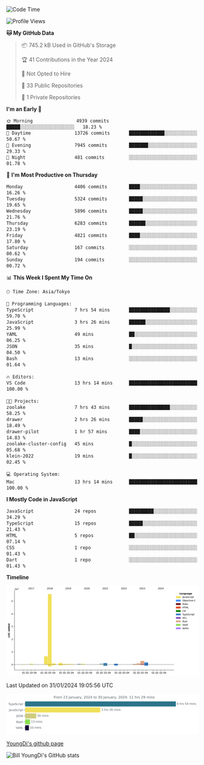 <!--START_SECTION:waka-->
![Code Time](http://img.shields.io/badge/Code%20Time-349%20hrs%2056%20mins-blue)

![Profile Views](http://img.shields.io/badge/Profile%20Views-0-blue)

**🐱 My GitHub Data** 

> 📦 745.2 kB Used in GitHub's Storage 
 > 
> 🏆 41 Contributions in the Year 2024
 > 
> 🚫 Not Opted to Hire
 > 
> 📜 33 Public Repositories 
 > 
> 🔑 1 Private Repositories 
 > 
**I'm an Early 🐤** 

```text
🌞 Morning                4939 commits        █████░░░░░░░░░░░░░░░░░░░░   18.23 % 
🌆 Daytime                13726 commits       █████████████░░░░░░░░░░░░   50.67 % 
🌃 Evening                7945 commits        ███████░░░░░░░░░░░░░░░░░░   29.33 % 
🌙 Night                  481 commits         ░░░░░░░░░░░░░░░░░░░░░░░░░   01.78 % 
```
📅 **I'm Most Productive on Thursday** 

```text
Monday                   4406 commits        ████░░░░░░░░░░░░░░░░░░░░░   16.26 % 
Tuesday                  5324 commits        █████░░░░░░░░░░░░░░░░░░░░   19.65 % 
Wednesday                5896 commits        █████░░░░░░░░░░░░░░░░░░░░   21.76 % 
Thursday                 6283 commits        ██████░░░░░░░░░░░░░░░░░░░   23.19 % 
Friday                   4821 commits        ████░░░░░░░░░░░░░░░░░░░░░   17.80 % 
Saturday                 167 commits         ░░░░░░░░░░░░░░░░░░░░░░░░░   00.62 % 
Sunday                   194 commits         ░░░░░░░░░░░░░░░░░░░░░░░░░   00.72 % 
```


📊 **This Week I Spent My Time On** 

```text
🕑︎ Time Zone: Asia/Tokyo

💬 Programming Languages: 
TypeScript               7 hrs 54 mins       ███████████████░░░░░░░░░░   59.70 % 
JavaScript               3 hrs 26 mins       ██████░░░░░░░░░░░░░░░░░░░   25.99 % 
YAML                     49 mins             ██░░░░░░░░░░░░░░░░░░░░░░░   06.25 % 
JSON                     35 mins             █░░░░░░░░░░░░░░░░░░░░░░░░   04.50 % 
Bash                     13 mins             ░░░░░░░░░░░░░░░░░░░░░░░░░   01.64 % 

🔥 Editors: 
VS Code                  13 hrs 14 mins      █████████████████████████   100.00 % 

🐱‍💻 Projects: 
zoolake                  7 hrs 43 mins       ███████████████░░░░░░░░░░   58.25 % 
drawer                   2 hrs 26 mins       █████░░░░░░░░░░░░░░░░░░░░   18.49 % 
drawer-pilot             1 hr 57 mins        ████░░░░░░░░░░░░░░░░░░░░░   14.83 % 
zoolake-cluster-config   45 mins             █░░░░░░░░░░░░░░░░░░░░░░░░   05.68 % 
klein-2022               19 mins             █░░░░░░░░░░░░░░░░░░░░░░░░   02.45 % 

💻 Operating System: 
Mac                      13 hrs 14 mins      █████████████████████████   100.00 % 
```

**I Mostly Code in JavaScript** 

```text
JavaScript               24 repos            █████████░░░░░░░░░░░░░░░░   34.29 % 
TypeScript               15 repos            █████░░░░░░░░░░░░░░░░░░░░   21.43 % 
HTML                     5 repos             ██░░░░░░░░░░░░░░░░░░░░░░░   07.14 % 
CSS                      1 repo              ░░░░░░░░░░░░░░░░░░░░░░░░░   01.43 % 
Dart                     1 repo              ░░░░░░░░░░░░░░░░░░░░░░░░░   01.43 % 
```



**Timeline**

![Lines of Code chart](https://raw.githubusercontent.com/Youngdi/Youngdi/master/assets/bar_graph.png)


 Last Updated on 31/01/2024 19:05:56 UTC
<!--END_SECTION:waka-->

![wakatime](./images/stat.svg)

[YoungDi's github page](https://youngdi.github.io)

![Bill YoungDi's GitHub stats](https://github-readme-stats.vercel.app/api?username=youngdi&count_private=true&show_icons=true)
